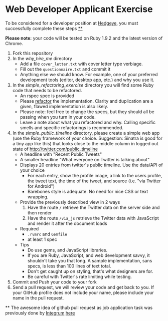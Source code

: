 # Web Developer Applicant Exercise

To be considered for a developer position at [Hedgeye](http://www2.hedgeye.com), you must successfully complete these steps [**](#footnote)

**Please note:** your code will be tested on Ruby 1.9.2 and the latest version of Chrome.

1. Fork this repository
2. In the *why_hire_me* directory
    * Add a file `cover_letter.txt` with cover letter type verbiage.
    * Fill out the `questionnaire.txt` and commit it
    * Anything else we should know.  For example, one of your preferred development tools (editor, desktop app, etc.) and why you use it.
3. In the *simple_refactoring_exercise* directory you will find some Ruby code that needs to be refactored.
    * An rspec spec is provided
    * Please [refactor](http://www.refactoring.com) the implementation.  Clarity and duplication are a given, flawed implementation is also likely.
    * Please note: feel free to change the specs, but they should all be passing when you turn in your code.
    * Leave a note about what you refactored and why.  Calling specific smells and specific refactorings is recommended.
4. In the *simple_public_timeline* directory, please create a simple web app (use the Ruby framework of your choice. Suggestion: Sinatra is good for a tiny app like this) that looks close to the middle column in logged out state of http://twitter.com/public_timeline
    * A headline with "Recent Public Tweets"
    * A smaller headline "What everyone on Twitter is talking about"
    * Displays 20 entries from twitter's public timeline.  Use the data/API of your choice
        * For each entry, show the profile image, a link to the users profile, the tweet text, the time of the tweet, and source (i.e. "via Twitter for Android")
        * Barebones style is adequate.  No need for nice CSS or text wrapping.
    * Provide the previously described view in 2 ways
        1. Have the route `/` retrieve the Twitter data on the server side and then render
        2. Have the route `/via_js` retrieve the Twitter data with JavaScript and render it after the document loads
    * Required
        * `.rvmrc` and `Gemfile`
        * at least 1 spec
    * Tips
        * Do use gems, and JavaScript libraries.  
        * If you are Ruby, JavaScript, and web development savvy, it shouldn't take you that long.  A sample implementation, sans specs, is less than 100 lines of text total.
        * Don't get caught up on styling, that's what designers are for.
        * Be careful with Twitter's rate limiting while testing.
6. Commit and Push your code to your fork
7. Send a pull request, we will review your code and get back to you.  If your GitHub profile does not include your name, please include your name in the pull request.



<a name="footnote"></a>** The awesome idea of github pull request as
job application task was previously done by [Integrum](http://integrumtech.com) [here](https://github.com/integrum/job-application)

